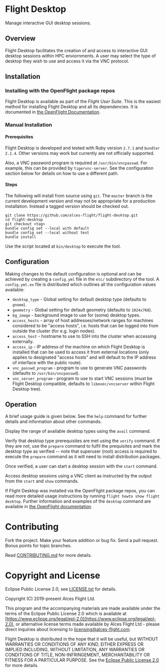 # Flight Desktop

Manage interactive GUI desktop sessions.

## Overview

Flight Desktop facilitates the creation of and access to
interactive GUI desktop sessions within HPC enviornments. A user may
select the type of desktop they wish to use and access it via the VNC
protocol.

## Installation

### Installing with the OpenFlight package repos

Flight Desktop is available as part of the *Flight User Suite*.  This is the
easiest method for installing Flight Desktop and all its dependencies.  It is
documented in [the OpenFlight
Documentation](https://docs.openflighthpc.org/2023.5/flight-environment/use-flight/flight-user-suite/flight-desktop/).

### Manual Installation

#### Prerequisites

Flight Desktop is developed and tested with Ruby version `2.7.1` and `bundler`
`2.1.4`.  Other versions may work but currently are not officially supported.

Also, a VNC password program is required at `/usr/bin/vncpasswd`. For example,
this can be provided by `tigervnc-server`.  See the configuration section
below for details on how to use a different path.

#### Steps

The following will install from source using `git`.  The `master` branch is
the current development version and may not be appropriate for a production
installation. Instead a tagged version should be checked out.

```
git clone https://github.com/alces-flight/flight-desktop.git
cd flight-desktop
git checkout <tag>
bundle config set --local with default
bundle config set --local without test
bundle install
```

Use the script located at `bin/desktop` to execute the tool.

## Configuration

Making changes to the default configuration is optional and can be achieved by
creating a `config.yml` file in the `etc/` subdirectory of the tool.  A
`config.yml.ex` file is distributed which outlines all the configuration
values available:

 * `desktop_type` - Global setting for default desktop type (defaults to
   `gnome`).
 * `geometry` - Global setting for default geometry (defaults to `1024x768`).
 * `bg_image` - background image to use for (some) desktop types.
 * `access_hosts` - array of host addresses/network ranges for machines
   considered to be "access hosts", i.e. hosts that can be logged into from
   outside the cluster (for e.g. login nodes).
 * `access_host` - hostname to use to SSH into the cluster when accessing
   externally.
 * `access_ip` - IP address of the machine on which Flight Desktop is
   installed that can be used to access it from external locations (only
   applies to designated "access hosts" and will default to the IP address of
   interface with the public route).
 * `vnc_passwd_program` - program to use to generate VNC passwords (defaults
   to `/usr/bin/vncpasswd`).
 * `vnc_server_program` - program to use to start VNC sessions (must be Flight
   Desktop compatible, defaults to `libexec/vncserver` within Flight Desktop
   tree).

## Operation

A brief usage guide is given below.  See the `help` command for further
details and information about other commands.

Display the range of available desktop types using the `avail` command.

Verify that desktop type prerequisites are met using the `verify` command. If
they are not, use the `prepare` command to fulfil the prequisites and mark the
desktop type as verified -- note that superuser (root) access is required to
execute the `prepare` command as it will need to install distribution
packages.

Once verified, a user can start a desktop session with the `start` command.

Access desktop sessions using a VNC client as instructed by the output
from the `start` and `show` commands.

If Flight Desktop was installed via the OpenFlight package repos, you can read
more detailed usage instructions by running `flight howto show flight
desktop`.  Further information and examples of the `desktop` command are
available in [the OpenFlight
documentation](https://docs.openflighthpc.org/2023.5/flight-environment/use-flight/flight-user-suite/flight-desktop/).

# Contributing

Fork the project. Make your feature addition or bug fix. Send a pull
request. Bonus points for topic branches.

Read [CONTRIBUTING.md](CONTRIBUTING.md) for more details.

# Copyright and License

Eclipse Public License 2.0, see [LICENSE.txt](LICENSE.txt) for details.

Copyright (C) 2019-present Alces Flight Ltd.

This program and the accompanying materials are made available under
the terms of the Eclipse Public License 2.0 which is available at
[https://www.eclipse.org/legal/epl-2.0](https://www.eclipse.org/legal/epl-2.0),
or alternative license terms made available by Alces Flight Ltd -
please direct inquiries about licensing to
[licensing@alces-flight.com](mailto:licensing@alces-flight.com).

Flight Desktop is distributed in the hope that it will be
useful, but WITHOUT WARRANTIES OR CONDITIONS OF ANY KIND, EITHER
EXPRESS OR IMPLIED INCLUDING, WITHOUT LIMITATION, ANY WARRANTIES OR
CONDITIONS OF TITLE, NON-INFRINGEMENT, MERCHANTABILITY OR FITNESS FOR
A PARTICULAR PURPOSE. See the [Eclipse Public License 2.0](https://opensource.org/licenses/EPL-2.0) for more
details.
